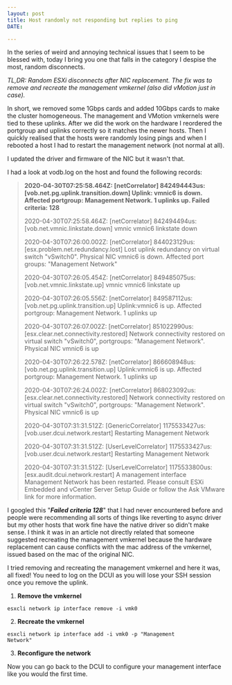 ```yaml
---
layout: post
title: Host randomly not responding but replies to ping
DATE: 

---
```

In the series of weird and annoying technical issues that I seem to be blessed with, today I bring you one that falls in the category I despise the most, random disconnects.

_TL,DR: Random ESXi disconnects after NIC replacement. The fix was to remove and recreate the management vmkernel (also did vMotion just in case)._

In short, we removed some 1Gbps cards and added 10Gbps cards to make the cluster homogeneous. The management and VMotion vmkernels were tied to these uplinks. After we did the work on the hardware I reordered the portgroup and uplinks correctly so it matches the newer hosts. Then I quickly realised that the hosts were randomly losing pings and when I rebooted a host I had to restart the management network (not normal at all).

I updated the driver and firmware of the NIC but it wasn't that.

I had a look at vodb.log on the host and found the following records:

> **2020-04-30T07:25:58.464Z: \[netCorrelator\] 842494443us: \[vob.net.pg.uplink.transition.down\] Uplink: vmnic6 is down. Affected portgroup: Management Network. 1 uplinks up. Failed criteria: 128**
>
> 2020-04-30T07:25:58.464Z: \[netCorrelator\] 842494494us: \[vob.net.vmnic.linkstate.down\] vmnic vmnic6 linkstate down
>
> 2020-04-30T07:26:00.002Z: \[netCorrelator\] 844023129us: \[esx.problem.net.redundancy.lost\] Lost uplink redundancy on virtual switch "vSwitch0". Physical NIC vmnic6 is down. Affected port groups: "Management Network"
>
> 2020-04-30T07:26:05.454Z: \[netCorrelator\] 849485075us: \[vob.net.vmnic.linkstate.up\] vmnic vmnic6 linkstate up
>
> 2020-04-30T07:26:05.556Z: \[netCorrelator\] 849587112us: \[vob.net.pg.uplink.transition.up\] Uplink:vmnic6 is up. Affected portgroup: Management Network. 1 uplinks up
>
> 2020-04-30T07:26:07.002Z: \[netCorrelator\] 851022990us: \[esx.clear.net.connectivity.restored\] Network connectivity restored on virtual switch "vSwitch0", portgroups: "Management Network". Physical NIC vmnic6 is up
>
> 2020-04-30T07:26:22.578Z: \[netCorrelator\] 866608948us: \[vob.net.pg.uplink.transition.up\] Uplink:vmnic6 is up. Affected portgroup: Management Network. 1 uplinks up
>
> 2020-04-30T07:26:24.002Z: \[netCorrelator\] 868023092us: \[esx.clear.net.connectivity.restored\] Network connectivity restored on virtual switch "vSwitch0", portgroups: "Management Network". Physical NIC vmnic6 is up
>
> 2020-04-30T07:31:31.512Z: \[GenericCorrelator\] 1175533427us: \[vob.user.dcui.network.restart\] Restarting Management Network
>
> 2020-04-30T07:31:31.512Z: \[UserLevelCorrelator\] 1175533427us: \[vob.user.dcui.network.restart\] Restarting Management Network
>
> 2020-04-30T07:31:31.512Z: \[UserLevelCorrelator\] 1175533800us: \[esx.audit.dcui.network.restart\] A management interface Management Network has been restarted. Please consult ESXi Embedded and vCenter Server Setup Guide or follow the Ask VMware link for more information.

I googled this "**_Failed criteria 128_**" that I had never encountered before and people were recommending all sorts of things like reverting to async driver but my other hosts that work fine have the native driver so didn't make sense. I think it was in an article not directly related that someone suggested recreating the management vmkernel because the hardware replacement can cause conflicts with the mac address of the vmkernel, issued based on the mac of the original NIC.

I tried removing and recreating the management vmkernel and here it was, all fixed! You need to log on the DCUI as you will lose your SSH session once you remove the uplink.

1. **Remove the vmkernel**

<code>esxcli network ip interface remove -i vmk0</code>

2. **Recreate the vmkernel**

<code>esxcli network ip interface add -i vmk0 -p "Management Network"</code>

3. **Reconfigure the network**

Now you can go back to the DCUI to configure your management interface like you would the first time.